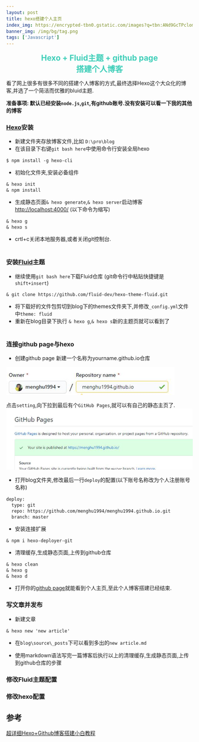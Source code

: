 ```yaml
---
layout: post
title: hexo搭建个人主页
index_img: https://encrypted-tbn0.gstatic.com/images?q=tbn:ANd9GcTPclomfHkbCVFgGlbkHBIaUYQqrC_k7t7yEg&usqp=CAU
banner_img: /img/bg/tag.png
tags: ['Javascript']
---
```



<center style="color:#3eceb8;font-size:1.5em;font-weight: bold;">
Hexo + Fluid主题 + github page
<br>
搭建个人博客
</center>

看了网上很多有很多不同的搭建个人博客的方式,最终选择Hexo这个大众化的博客,并选了一个简洁而优雅的bluid主题.
<!--more-->
<style>
.markdown-body {
    font-family:"Microsoft YaHei",Georgia, sans, serif;
    font-size: 18px;
  }
 </style>
 
**准备事项: 默认已经安装`node.js`,`git`,有github账号.没有安装可以看一下我的其他的博客**


### [Hexo](https://hexo.io/docs/)安装

- 新建文件夹存放博客文件,比如 `D:\pro\blog`  
- 在该目录下右键`git bash here`中使用命令行安装全局hexo
```
$ npm install -g hexo-cli 
```
- 初始化文件夹,安装必备组件
```
& hexo init
& npm install
```
- 生成静态页面`& hexo generate`,`& hexo server`启动博客[http://localhost:4000/](http://localhost:4000/) (以下命令为缩写)
```
& hexo g
& hexo s
```
- crtl+c关闭本地服务器,或者关闭git控制台.
</br></br>


### 安装[Fluid](https://hexo.fluid-dev.com/docs/)主题
 - 继续使用`git bash here`下载Fluid仓库  (git命令行中粘贴快捷键是`shift+insert`)
```
& git clone https://github.com/fluid-dev/hexo-theme-fluid.git
```
 - 将下载好的文件包剪切到blog下的themes文件夹下,并修改`_config.yml`文件中`theme: fluid`
 - 重新在blog目录下执行 `& hexo g`,`& hexo s`新的主题页就可以看到了
</br></br>

### 连接github page与hexo
 - 创建github page 
新建一个名称为yourname.github.io仓库

![new repo](/img/hexo_github/creatRepo.jpg)

点击`setting`,向下拉到最后有个`GitHub Pages`,就可以有自己的静态主页了.
![github page](/img/hexo_github/githubPage.jpg)

 - 打开blog文件夹,修改最后一行`deploy`的配置(以下账号名称改为个人注册账号名称)
```
deploy:
  type: git
  repo: https://github.com/menghu1994/menghu1994.github.io.git
  branch: master

```

 - 安装连接扩展
```
& npm i hexo-deployer-git
```

 - 清理缓存,生成静态页面,上传到github仓库
```
& hexo clean
& hexo g
& hexo d
```

 - 打开你的[github page](https://menghu1994.github.io)就能看到个人主页,至此个人博客搭建已经结束.


### 写文章并发布
 - 新建文章

 ``` 
& hexo new 'new article'
 ```

 - 在`blog\source\_posts`下可以看到多出的`new article.md`

 - 使用markdown语法写完一篇博客后执行以上的清理缓存,生成静态页面,上传到github仓库的步骤

### 修改Fluid主题配置


### 修改hexo配置





## 参考

[超详细Hexo+Github博客搭建小白教程](https://zhuanlan.zhihu.com/p/35668237)


